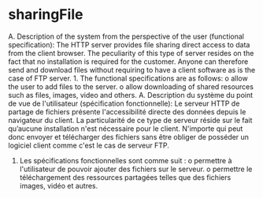 # sharingFile
A. Description of the system from the perspective of the user (functional specification): The HTTP server provides file sharing direct access to data from the client browser. The peculiarity of this type of server resides on the fact that no installation is required for the customer. Anyone can therefore send and download files without requiring to have a client software as is the case of FTP server. 1. The functional specifications are as follows: o allow the user to add files to the server. o allow downloading of shared resources such as files, images, video and others.
A. Description du système du point de vue de l'utilisateur (spécification fonctionnelle): Le serveur HTTP de partage de fichiers présente l'accessibilité directe des données depuis le navigateur du client. La particularité de ce type de serveur réside sur le fait qu’aucune installation n'est nécessaire pour le client. N'importe qui peut donc envoyer et télécharger des fichiers sans être obliger de posséder un logiciel client comme c'est le cas de serveur FTP.
1. Les spécifications fonctionnelles sont comme suit : o permettre à l'utilisateur de pouvoir ajouter des fichiers sur le serveur. o permettre le téléchargement des ressources partagées telles que des fichiers images, vidéo et autres.
